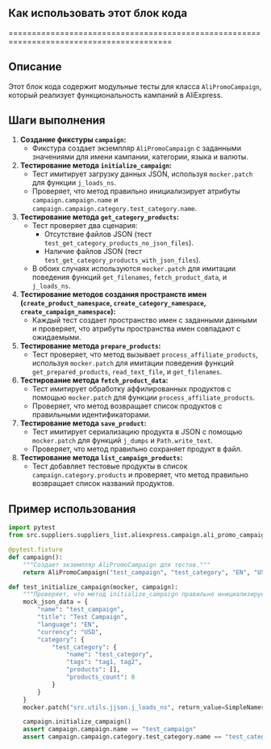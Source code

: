 ## Как использовать этот блок кода
=========================================================================================

Описание
-------------------------
Этот блок кода содержит модульные тесты для класса `AliPromoCampaign`, который реализует функциональность кампаний в AliExpress. 

Шаги выполнения
-------------------------
1. **Создание фикстуры `campaign`:** 
    - Фикстура создает экземпляр `AliPromoCampaign` с заданными значениями для имени кампании, категории, языка и валюты.
2. **Тестирование метода `initialize_campaign`:**
    - Тест имитирует загрузку данных JSON, используя `mocker.patch` для функции `j_loads_ns`.
    - Проверяет, что метод правильно инициализирует атрибуты `campaign.campaign.name` и `campaign.campaign.category.test_category.name`.
3. **Тестирование метода `get_category_products`:**
    - Тест проверяет два сценария: 
        - Отсутствие файлов JSON (тест `test_get_category_products_no_json_files`).
        - Наличие файлов JSON (тест `test_get_category_products_with_json_files`).
    - В обоих случаях используются `mocker.patch` для имитации поведения функций `get_filenames`, `fetch_product_data`, и `j_loads_ns`.
4. **Тестирование методов создания пространств имен (`create_product_namespace`, `create_category_namespace`, `create_campaign_namespace`):**
    - Каждый тест создает пространство имен с заданными данными и проверяет, что атрибуты пространства имен совпадают с ожидаемыми.
5. **Тестирование метода `prepare_products`:**
    - Тест проверяет, что метод вызывает `process_affiliate_products`, используя `mocker.patch` для имитации поведения функций `get_prepared_products`, `read_text_file`, и `get_filenames`.
6. **Тестирование метода `fetch_product_data`:**
    - Тест имитирует обработку аффилированных продуктов с помощью `mocker.patch` для функции `process_affiliate_products`.
    - Проверяет, что метод возвращает список продуктов с правильными идентификаторами.
7. **Тестирование метода `save_product`:**
    - Тест имитирует сериализацию продукта в JSON с помощью `mocker.patch` для функций `j_dumps` и `Path.write_text`.
    - Проверяет, что метод правильно сохраняет продукт в файл.
8. **Тестирование метода `list_campaign_products`:**
    - Тест добавляет тестовые продукты в список `campaign.category.products` и проверяет, что метод правильно возвращает список названий продуктов.

Пример использования
-------------------------

```python
import pytest
from src.suppliers.suppliers_list.aliexpress.campaign.ali_promo_campaign import AliPromoCampaign

@pytest.fixture
def campaign():
    """Создает экземпляр AliPromoCampaign для тестов."""
    return AliPromoCampaign("test_campaign", "test_category", "EN", "USD")

def test_initialize_campaign(mocker, campaign):
    """Проверяет, что метод initialize_campaign правильно инициализирует данные кампании."""
    mock_json_data = {
        "name": "test_campaign",
        "title": "Test Campaign",
        "language": "EN",
        "currency": "USD",
        "category": {
            "test_category": {
                "name": "test_category",
                "tags": "tag1, tag2",
                "products": [],
                "products_count": 0
            }
        }
    }
    mocker.patch("src.utils.jjson.j_loads_ns", return_value=SimpleNamespace(**mock_json_data))

    campaign.initialize_campaign()
    assert campaign.campaign.name == "test_campaign"
    assert campaign.campaign.category.test_category.name == "test_category"

```